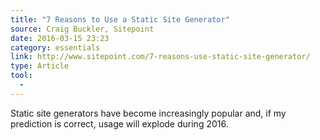 ```yaml
---
title: "7 Reasons to Use a Static Site Generator"
source: Craig Buckler, Sitepoint
date: 2016-03-15 23:23
category: essentials
link: http://www.sitepoint.com/7-reasons-use-static-site-generator/
type: Article
tool:
  -
---
```

Static site generators have become increasingly popular and, if my prediction is correct, usage will explode during 2016.





